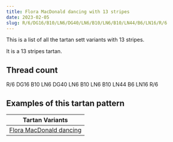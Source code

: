```yaml
---
title: Flora MacDonald dancing with 13 stripes
date: 2023-02-05
slug: R/6/DG16/B10/LN6/DG40/LN6/B10/LN6/B10/LN44/B6/LN16/R/6
---
```

This is a list of all the tartan sett variants with 13 stripes.

It is a 13 stripes tartan.


## Thread count
R/6 DG16 B10 LN6 DG40 LN6 B10 LN6 B10 LN44 B6 LN16 R/6

## Examples of this tartan pattern

| Tartan Variants |
|---------------|
| [Flora MacDonald dancing](/variants/r/6/dg16/b10/ln6/dg40/ln6/b10/ln6/b10/ln44/b6/ln16/r/6-b304080-dg003000-lne0e0e0-rc00000)||
